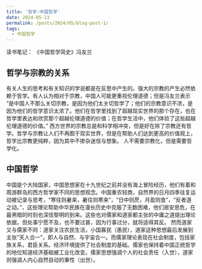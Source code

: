 ```yaml
---
title: '哲学-中国哲学'
date: 2024-05-13
permalink: /posts/2024/05/blog-post-1/
tags:
  - 中国哲学
---
```


读书笔记： 《中国哲学简史》冯友兰

哲学与宗教的关系
-----

有关人生的思考和有关知识的学说都是在反思中产生的。强大的宗教的产生必然依赖于哲学。有人认为相对于宗教，中国人可能更重视伦理道德；但是冯友兰表示
“是中国人不那么关切宗教，是因为他们太关切哲学了；他们的宗教意识不浓，是因为他们的哲学意识太浓了。他们在哲学里找到了超越现实世界的那个存在，也在哲学里表达和欣赏那个超越伦理道德的价值；在哲学生活中，他们体验了这些超越伦理道德的价值。”
西方世界的宗教总是和科学相冲突，但是好在除了宗教还有哲学。哲学与宗教让人们不再囿于现实世界，但是在帮助人们达到更高的价值观上，哲学比宗教更纯粹，因为其中不掺杂迷信与想象。 
人不需要宗教化，但是需要哲学化。

中国哲学
-----
中国是个大陆国家，中国思想家在十九世纪之前并没有海上冒险经历，他们有着和周游群岛的西方哲学家不同的思想观念。中国重农轻商，自然界的日月四季往复运动被记录与思考，“寒往则暑来，暑往则寒来”，“日中则昃，月盈则食”，“反者道之动。”，这些理论帮助中华民族在漫长历史中克服了无数困难，他们居安思危，在最黑暗的时刻也深信黎明的到来。这些也对儒家和道家都主张的中庸之道提出理论依据，但处事宁愿不及，也不要过甚，因为行事过分，就将适得其反。
然而道家又与儒家不同：道家关注农民生活，小国寡民（愚民），道家这种思想最后发展到主张“天人合一”，即人与自然、与宇宙合一。而儒家理论表现在社会制度，包括家族关系，君臣关系。经济环境提供了社会制度的基础。儒家也保持着中国正统哲学的地位知道经济基础被工业化改变。儒家思想强调个人的社会责任（入世），道家则强调人内心自然自动的秉性（出世）。
